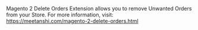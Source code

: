 Magento 2 Delete Orders Extension allows you to remove Unwanted Orders from your Store. For more information, visit: https://meetanshi.com/magento-2-delete-orders.html
